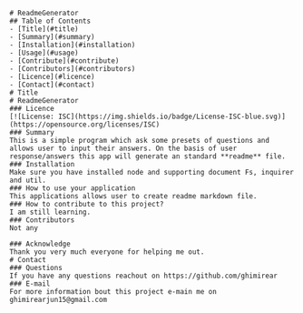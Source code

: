 
    # ReadmeGenerator
    ## Table of Contents
    - [Title](#title)
    - [Summary](#summary)
    - [Installation](#installation)
    - [Usage](#usage)
    - [Contribute](#contribute)
    - [Contributors](#contributors)
    - [Licence](#licence)
    - [Contact](#contact)
    # Title
    # ReadmeGenerator
    ### Licence 
    [![License: ISC](https://img.shields.io/badge/License-ISC-blue.svg)](https://opensource.org/licenses/ISC)
    ### Summary 
    This is a simple program which ask some presets of questions and allows user to input their answers. On the basis of user response/answers this app will generate an standard **readme** file.
    ### Installation 
    Make sure you have installed node and supporting document Fs, inquirer and util.
    ### How to use your application 
    This applications allows user to create readme markdown file.
    ### How to contribute to this project?
    I am still learning.
    ### Contributors 
    Not any

    ### Acknowledge 
    Thank you very much everyone for helping me out.
    # Contact
    ### Questions 
    If you have any questions reachout on https://github.com/ghimirear
    ### E-mail
    For more information bout this project e-main me on ghimirearjun15@gmail.com